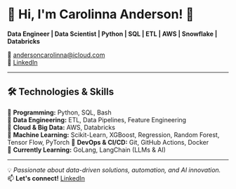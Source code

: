 # 👋 Hi, I'm **Carolinna Anderson**! 🚀  

**Data Engineer | Data Scientist | Python | SQL | ETL | AWS | Snowflake | Databricks**  

📧 andersoncarolinna@icloud.com  
🔗 [LinkedIn](https://www.linkedin.com/in/carollinaanderson)  

---

## 🛠️ **Technologies & Skills**  

🔹 **Programming:** Python, SQL, Bash  
🔹 **Data Engineering:** ETL, Data Pipelines, Feature Engineering  
🔹 **Cloud & Big Data:** AWS, Databricks  
🔹 **Machine Learning:** Scikit-Learn, XGBoost, Regression, Random Forest, Tensor Flow, PyTorch 
🔹 **DevOps & CI/CD:** Git, GitHub Actions, Docker  
🔹 **Currently Learning:** GoLang, LangChain (LLMs & AI)  

---

💡 *Passionate about data-driven solutions, automation, and AI innovation.*  
📫 **Let's connect!** [LinkedIn](https://www.linkedin.com/in/carollinaanderson)  


<!---
carollinaanderson/carollinaanderson is a ✨ special ✨ repository because its `README.md` (this file) appears on your GitHub profile.
You can click the Preview link to take a look at your changes.
--->
